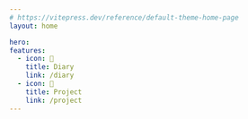 ```yaml
---
# https://vitepress.dev/reference/default-theme-home-page
layout: home

hero:
features:
  - icon: 📅
    title: Diary
    link: /diary
  - icon: 🚀
    title: Project
    link: /project
---
```


